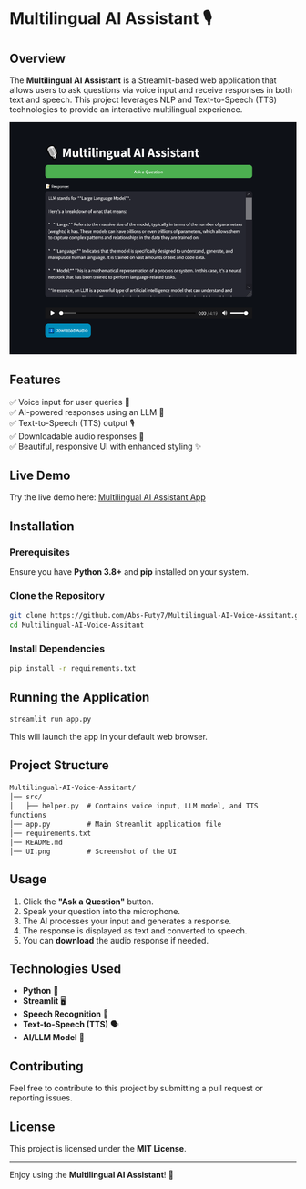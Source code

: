 # Multilingual AI Assistant 🎙️

## Overview
The **Multilingual AI Assistant** is a Streamlit-based web application that allows users to ask questions via voice input and receive responses in both text and speech. This project leverages NLP and Text-to-Speech (TTS) technologies to provide an interactive multilingual experience.

![UI Screenshot](UI.png)

## Features
✅ Voice input for user queries 🎤  
✅ AI-powered responses using an LLM 🤖  
✅ Text-to-Speech (TTS) output 🎙️  
✅ Downloadable audio responses 🎵  
✅ Beautiful, responsive UI with enhanced styling ✨  

## Live Demo
Try the live demo here: [Multilingual AI Assistant App](https://abs-futy7-multilingual-ai-voice-assitant-app-09yyyw.streamlit.app/)

## Installation
### Prerequisites
Ensure you have **Python 3.8+** and **pip** installed on your system.

### Clone the Repository
```bash
git clone https://github.com/Abs-Futy7/Multilingual-AI-Voice-Assitant.git
cd Multilingual-AI-Voice-Assitant
```

### Install Dependencies
```bash
pip install -r requirements.txt
```

## Running the Application
```bash
streamlit run app.py
```
This will launch the app in your default web browser.

## Project Structure
```
Multilingual-AI-Voice-Assitant/
│── src/
│   ├── helper.py  # Contains voice input, LLM model, and TTS functions
│── app.py         # Main Streamlit application file
│── requirements.txt
│── README.md
│── UI.png         # Screenshot of the UI
```

## Usage
1. Click the **"Ask a Question"** button.
2. Speak your question into the microphone.
3. The AI processes your input and generates a response.
4. The response is displayed as text and converted to speech.
5. You can **download** the audio response if needed.

## Technologies Used
- **Python** 🐍
- **Streamlit** 🖥️
- **Speech Recognition** 🎤
- **Text-to-Speech (TTS)** 🗣️
- **AI/LLM Model** 🤖

## Contributing
Feel free to contribute to this project by submitting a pull request or reporting issues.

## License
This project is licensed under the **MIT License**.

---
Enjoy using the **Multilingual AI Assistant**! 🚀

